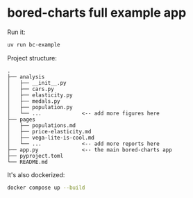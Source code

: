 # bored-charts full example app

Run it:

```bash
uv run bc-example
```

Project structure:

```
.
├── analysis
│   ├── __init__.py
│   ├── cars.py
│   ├── elasticity.py
│   ├── medals.py
│   ├── population.py
│   └── ...             <-- add more figures here
├── pages
│   ├── populations.md
│   ├── price-elasticity.md
│   ├── vega-lite-is-cool.md
│   └── ...             <-- add more reports here
├── app.py              <-- the main bored-charts app
├── pyproject.toml
└── README.md
```

It's also dockerized:

```bash
docker compose up --build
```
